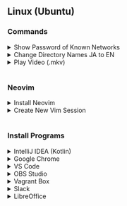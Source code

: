 ## **Linux (Ubuntu)**

### Commands
<details>
<summary>Show Password of Known Networks</summary>

```bash
$ ls /etc/NetworkManager/system-connections
$ sudo cat /etc/NetworkManager/system-connections/NETWORK_NAME
# Pre-Shared Key (psk) reveals the password
```
</details>

<details>
<summary>Change Directory Names JA to EN</summary>

```bash
$ LANG=C
$ xdg-user-dirs-gtk-update
```
</details>

<details>
<summary>Play Video (.mkv)</summary>

```bash
xdg-open ./VIDEO_NAME.mkv
```
</details>

#
### Neovim  
<details>
<summary>Install Neovim</summary>

```bash
$ cd ~/PROJETCS/PG/Shell/nvim
$ ./nvim.sh

# Includes: Python3, Java, NodeJS
# Updates: .bash_aliases
# Adds: Git configuration (s20016)
```
</details>

<details>
<summary>Create New Vim Session</summary>

```bash
$ nvim -p FILE_NAMES 
:tabdo | set splitright | vsplit INPUT.txt | vertical resize -35
:tabdo | set splitbelow | split OUTPUT.txt
:mks ~/.config/nvim/session/SESSEION_NAME
$ nvim -S PATH/SESSION_NAME
```
</details>

#
### Install Programs
<details>
<summary>IntelliJ IDEA (Kotlin)</summary>

Download [IntelliJ IDEA](https://www.jetbrains.com/idea/download/#section=linux). Note: file must be .tar.gz

```bash
# sudo apt update
# sudo apt install -y default-jre default-jdk

$ cd ~/Downloads
$ tar -xf idealE...tar.gz -C ~/Documents
$ cd ~/Documents/idea-IC.../bin
$ ./idea.sh
```

**Desktop Icon:**
- Open IntelliJ IDEA
- Tools > Create Desktop Entry 
</details>

<details>
<summary>Google Chrome</summary>

Download [Google Chrome](https://www.google.co.jp/chrome/browser/desktop/index.html) and move to downloaded directory

```bash
$ sudo apt install ./google-chrome-stable_current_amd64.deb
```

**Disable Tab Search**
- Search in address bar chrome://flags
- Search "Tab Search" and disable 
</details>

<details>
<summary>VS Code</summary>

```bash
$ sudo apt install software-properties-common apt-transport-https wge
$ wget -q https://packages.microsoft.com/keys/microsoft.asc -O- | sudo apt-key add -
$ sudo add-apt-repository "deb [arch=amd64] https://packages.microsoft.com/repos/vscode stable main"
$ sudo apt install code
```
</details>

<details>
<summary>OBS Studio</summary>

```bash
sudo apt install obs-studio -y 
```
</details>

<details>
<summary>Vagrant Box</summary>

```bash
$ sudo apt install virtualbox

# Create Box
$ mkdir ~/Boxes/TEST && cd $_
$ vagrant box add ubuntu/focal64
$ vagrant init ubuntu/focal64
$ vagrant up && vagrant ssh
$ exit
$ vagrant halt

$ vagrant box list
$ vagrant destroy
$ vagrant status
```
</details>

<details>
<summary>Slack</summary>

```bash
$ sudo snap install slack --classic
$ sudo snap remove slack
```
</details>

<details>
<summary>LibreOffice</summary>

```bash
$ sudo snap install libreoffice
$ sudo snap remove libreoffice
```
</details>
